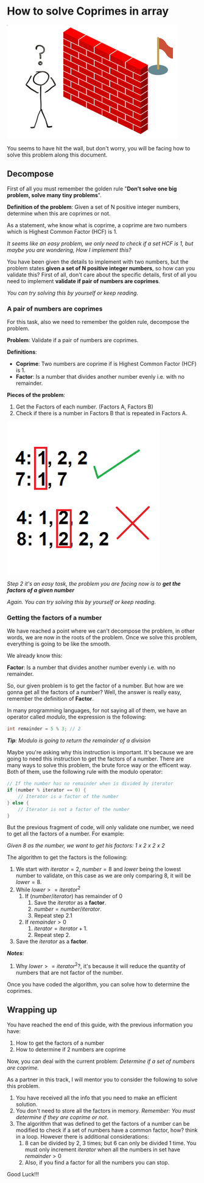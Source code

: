 # How to solve Coprimes in array

![You can't go forward](./imgs/goal1.jpg)

You seems to have hit the wall, but don't worry, you will be facing how to solve this problem along this document.

## Decompose

First of all you must remember the golden rule "**Don't solve one big problem, solve many tiny problems**".

**Definition of the problem**: Given a set of N positive integer numbers, determine when this are coprimes or not.

As a statement, whe know what is coprime, a coprime are two numbers which is Highest Common Factor (HCF) is 1.

*It seems like an easy problem, we only need to check if a set HCF is 1, but maybe you are wondering, How I implement this?*

You have been given the details to implement with two numbers, but the problem states **given a set of N positive integer numbers**, so how can you validate this? First of all, don't care about the specific details, first of all you need to implement **validate if pair of numbers are coprimes**.

*You can try solving this by yourself or keep reading*.

### A pair of numbers are coprimes

For this task, also we need to remember the golden rule, decompose the problem.

**Problem**: Validate if a pair of numbers are coprimes.

**Definitions**:

* **Coprime**: Two numbers are coprime if is Highest Common Factor (HCF) is 1.
* **Factor**: Is a number that divides another number evenly i.e. with no remainder.

**Pieces of the problem**:

1. Get the Factors of each number. (Factors A, Factors B)
2. Check if there is a number in Factors B that is repeated in Factors A.

![Coprimes example](./imgs/Coprimes.png)

*Step 2 it's an easy task, the problem you are facing now is to **get the factors of a given number***

*Again. You can try solving this by yourself or keep reading*.

### Getting the factors of a number

We have reached a point where we can't decompose the problem, in other words, we are now in the roots of the problem. Once we solve this problem, everything is going to be like the smooth.

We already know this:

**Factor**: Is a number that divides another number evenly i.e. with no remainder.

So, our given problem is to get the factor of a number. But how are we gonna get all the factors of a number? Well, the answer is really easy, remember the definition of **Factor**.

In many programming languages, for not saying all of them, we have an operator called *modulo*, the expression is the following:

```c
int remainder = 5 % 3; // 2
```

***Tip**: Modulo is going to return the remainder of a division*

Maybe you're asking why this instruction is important. It's because we are going to need this instruction to get the factors of a number. There are many ways to solve this problem, the brute force way or the efficent way. Both of them, use the following rule with the modulo operator:

```c
// If the number has no remainder when is divided by iterator
if (number % iterator == 0) {
    // Iterator is a factor of the number
} else {
    // Iterator is not a factor of the number
}
```

But the previous fragment of code, will only validate one number, we need to get all the factors of a number. For example:

*Given 8 as the number, we want to get his factors: 1 x 2 x 2 x 2*

The algorithm to get the factors is the following:

1. We start with $iterator=2$, $number=8$ and $lower$ being the lowest number to validate, on this case as we are only comparing 8, it will be $lower = 8$.
2. While $lower >= iterator^2$
    1. If $(number/iterator)$ has remainder of $0$
        1. Save the $iterator$ as a **factor**.
        2. $number = number / iterator$.
        3. Repeat step 2.1
    2. If $remainder > 0$
        1. $iterator = iterator + 1$.
        2. Repeat step 2.
3. Save the $iterator$ as a **factor**.

***Notes***:
1. Why $lower >= iterator^2$?, it's because it will reduce the quantity of numbers that are not factor of the number.

Once you have coded the algorithm, you can solve how to determine the coprimes.

## Wrapping up

You have reached the end of this guide, with the previous information you have:

1. How to get the factors of a number
2. How to determine if 2 numbers are coprime

Now, you can deal with the current problem:
*Determine if a set of numbers are coprime.*

As a partner in this track, I will mentor you to consider the following to solve this problem.

1. You have received all the info that you need to make an efficient solution.
2. You don't need to store all the factors in memory. _Remember: You must determine if they are coprime or not_.
3. The algorithm that was defined to get the factors of a number can be modified to check if a set of numbers have a common factor, how? think in a loop. However there is additional considerations:
    1. 8 can be divided by 2, 3 times; but 6 can only be divided 1 time. You must only increment $iterator$ when all the numbers in set have $remainder > 0$
    2. Also, if you find a factor for all the numbers you can stop.

Good Luck!!!